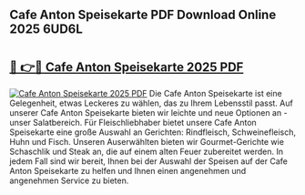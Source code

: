 ## Cafe Anton Speisekarte PDF Download Online 2025 6UD6L

# <h2><a href="http://gc5s6aa.nevu.top/?p=Cafe+Anton+Speisekarte">🔗 👉🔴 Cafe Anton Speisekarte 2025 PDF</a></h2>

[![Cafe Anton Speisekarte 2025 PDF](https://i.imgur.com/dBaPXMq.png)](http://gc5s6aa.nevu.top/?p=Cafe+Anton+Speisekarte)
Die Cafe Anton Speisekarte ist eine Gelegenheit, etwas Leckeres zu wählen, das zu Ihrem Lebensstil passt. Auf unserer Cafe Anton Speisekarte bieten wir leichte und neue Optionen an - unser Salatbereich. Für Fleischliebhaber bietet unsere Cafe Anton Speisekarte eine große Auswahl an Gerichten: Rindfleisch, Schweinefleisch, Huhn und Fisch. Unseren Auserwählten bieten wir Gourmet-Gerichte wie Schaschlik und Steak an, die auf einem alten Feuer zubereitet werden. In jedem Fall sind wir bereit, Ihnen bei der Auswahl der Speisen auf der Cafe Anton Speisekarte zu helfen und Ihnen einen angenehmen und angenehmen Service zu bieten.
